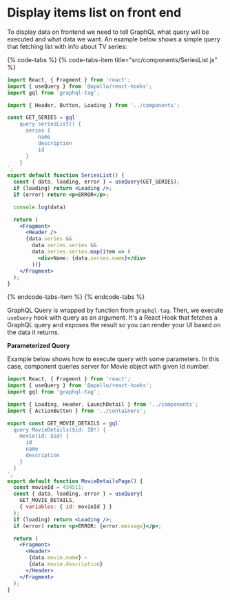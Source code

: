 # Display items list on front end

To display data on frontend we need to tell GraphQL what query will be executed and what data we want. An example below shows a simple query that fetching list with info about TV series:

{% code-tabs %}
{% code-tabs-item title="src/components/SeriesList.js" %}
```jsx
import React, { Fragment } from 'react';
import { useQuery } from '@apollo/react-hooks';
import gql from 'graphql-tag';

import { Header, Button, Loading } from '../components';

const GET_SERIES = gql`
	query seriesList() {
      series {
          name
          description
          id
      }
	}
`;
export default function SeriesList() {
  const { data, loading, error } = useQuery(GET_SERIES);
  if (loading) return <Loading />;
  if (error) return <p>ERROR</p>;

  console.log(data)

  return (
    <Fragment>
      <Header />
      {data.series &&
        data.series.series &&
        data.series.series.map(item => (
          <div>Name: {data.series.name}</div>
        ))}
    </Fragment>
  );
}

```
{% endcode-tabs-item %}
{% endcode-tabs %}

GraphQL Query is wrapped by function from `graphql-tag`.  Then, we execute `useQuery` hook with query as an argument. It's a React Hook that fetches a GraphQL query and exposes the result so you can render your UI based on the data it returns.

**Parameterized Query**

Example below shows how to execute query with some parameters. In this case, component queries server for Movie object with given Id number.

```jsx
import React, { Fragment } from 'react';
import { useQuery } from '@apollo/react-hooks';
import gql from 'graphql-tag';

import { Loading, Header, LaunchDetail } from '../components';
import { ActionButton } from '../containers';

export const GET_MOVIE_DETAILS = gql`
  query MovieDetails($id: ID!) {
    movie(id: $id) {
      id
      name
      description
    }
  }
`;
export default function MovieDetailsPage() {
  const movieId = 434511;
  const { data, loading, error } = useQuery(
    GET_MOVIE_DETAILS,
    { variables: { id: movieId } }
  );
  if (loading) return <Loading />;
  if (error) return <p>ERROR: {error.message}</p>;

  return (
    <Fragment>
      <Header>
       {data.movie.name} - 
       {data.movie.description}
      </Header>
    </Fragment>
  );
}
```

